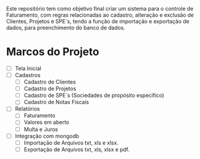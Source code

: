 Este repositório tem como objetivo final criar um sistema para o controle de Faturamento, com regras relacionadas ao cadastro, alteração e exclusão de Clientes, Projetos e SPE´s, tendo a função de importação e exportação de dados, para preenchimento do banco de dados.

# Marcos do Projeto
- [ ] Tela Inicial
- [ ] Cadastros
    - [ ]  Cadastro de Clientes
    - [ ]  Cadastro de Projetos
    - [ ]  Cadastro de SPE´s (Sociedades de propósito específico)
    - [ ]  Cadastro de Notas Fiscais
- [ ]  Relatórios
    - [ ]  Faturamento
    - [ ]  Valores em aberto
    - [ ]  Multa e Juros
- [ ]  Integração com mongodb
    - [ ]  Importação de Arquivos txt, xls e xlsx.
    - [ ]  Exportação de Arquivos txt, xls, xlsx e pdf.
